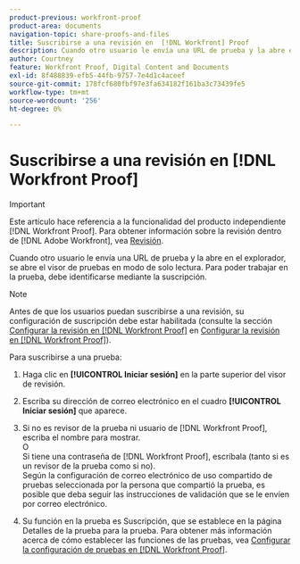 ```yaml
---
product-previous: workfront-proof
product-area: documents
navigation-topic: share-proofs-and-files
title: Suscribirse a una revisión en  [!DNL Workfront] Proof
description: Cuando otro usuario le envía una URL de prueba y la abre en el explorador, se abre el visor de pruebas en modo de solo lectura. Para poder trabajar en la prueba, debe identificarse mediante la suscripción.
author: Courtney
feature: Workfront Proof, Digital Content and Documents
exl-id: 8f488839-efb5-44fb-9757-7e4d1c4aceef
source-git-commit: 178fcf680fbf97e3fa634182f161ba3c73439fe5
workflow-type: tm+mt
source-wordcount: '256'
ht-degree: 0%

---
```


# Suscribirse a una revisión en [!DNL Workfront Proof]

>[!IMPORTANT]
>
>Este artículo hace referencia a la funcionalidad del producto independiente [!DNL Workfront Proof]. Para obtener información sobre la revisión dentro de [!DNL Adobe Workfront], vea [Revisión](../../../review-and-approve-work/proofing/proofing.md).

Cuando otro usuario le envía una URL de prueba y la abre en el explorador, se abre el visor de pruebas en modo de solo lectura. Para poder trabajar en la prueba, debe identificarse mediante la suscripción.

>[!NOTE]
>
>Antes de que los usuarios puedan suscribirse a una revisión, su configuración de suscripción debe estar habilitada (consulte la sección [Configurar la revisión en [!DNL Workfront Proof]](../../../workfront-proof/wp-work-proofsfiles/manage-your-work/configure-proof-settings.md) en [Configurar la revisión en [!DNL Workfront Proof]](../../../workfront-proof/wp-work-proofsfiles/manage-your-work/configure-proof-settings.md)).

Para suscribirse a una prueba:

1. Haga clic en **[!UICONTROL Iniciar sesión]** en la parte superior del visor de revisión.
1. Escriba su dirección de correo electrónico en el cuadro **[!UICONTROL Iniciar sesión]** que aparece.
1. Si no es revisor de la prueba ni usuario de [!DNL Workfront Proof], escriba el nombre para mostrar.\
   O\
   Si tiene una contraseña de [!DNL Workfront Proof], escríbala (tanto si es un revisor de la prueba como si no).\
   Según la configuración de correo electrónico de uso compartido de pruebas seleccionada por la persona que compartió la prueba, es posible que deba seguir las instrucciones de validación que se le envíen por correo electrónico.

1. Su función en la prueba es Suscripción, que se establece en la página Detalles de la prueba para la prueba. Para obtener más información acerca de cómo establecer las funciones de las pruebas, vea [Configurar la configuración de pruebas en [!DNL Workfront Proof]](../../../workfront-proof/wp-work-proofsfiles/manage-your-work/configure-proof-settings.md).
